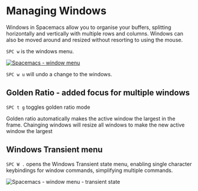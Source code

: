 # Managing Windows

Windows in Spacemacs allow you to organise your buffers, splitting horizontally and vertically with multiple rows and columns.  Windows can also be moved around and resized without resorting to using the mouse.

`SPC w` is the windows menu.

[![Spacemacs - window menu](/images/spacemacs-window-menu-zoomed.png)](/images/spacemacs-window-menu.png)

`SPC w u` will undo a change to the windows.

## Golden Ratio - added focus for multiple windows
`SPC t g` toggles golden ratio mode

Golden ratio automatically makes the active window the largest in the frame.  Chainging windows will resize all windows to make the new active window the largest


## Windows Transient menu

`SPC W .` opens the Windows Transient state menu, enabling single character keybindings for window commands, simplifying multiple commands.

![Spacemacs - window menu - transient state](/images/spacemacs-window-menu-transient-state.png)
